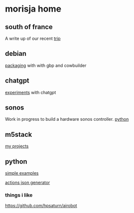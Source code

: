 # morisja home

## south of france
A write up of our recent [trip](france)

## debian
[packaging](debian-packages) with with gbp and cowbuilder

## chatgpt
[experiments](chatgpt) with chatgpt

## sonos
Work in progress to build a hardware sonos controller.
[python](https://github.com/morisja/sonopi)

## m5stack
[my projects](https://github.com/morisja/m5stack)

## python
[simple examples](https://github.com/morisja/python-examples)

[actions json generator](https://github.com/morisja/actions)

### things i like
https://github.com/hpsaturn/airobot
 

